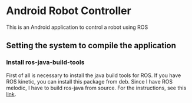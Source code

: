 # Android Robot Controller
This is an Android application to control a robot using ROS

## Setting the system to compile the application
### Install ros-java-build-tools
First of all is necessary to install the java build tools for ROS. If you have ROS kinetic, you can install this package from deb. Since I have ROS melodic, I have to build ros-java from source. For the instructions, see this [link](http://wiki.ros.org/rosjava/Tutorials/kinetic/Source%20Installation).

